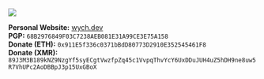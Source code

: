 <h1> </h1>

<img src="https://github-readme-stats.vercel.app/api/top-langs/?username=E-Almqvist&exclude_repo=dotfiles,st,prog2,dmenu,adventofcode,portfolio-website,prog1&layout=compact&count_private=true&hide_border=true&theme=dark&bg_color=0d1117">

<strong>Personal Website:</strong> <a href="https://wych.dev" target="_blank">wych.dev</a><br>
<strong>PGP:</strong> <code>68B2976849F03C7238AEB081E31A99CE3E75A158</code><br>
<strong>Donate (ETH):</strong> <code>0x911E5f336c0371bBdD80773D2910E352545461F8</code><br>
<strong>Donate (XMR):</strong> <code>89J3M3B189kNZ9NzgYf5syECgtVwzfpZq45c1VvpqThvYcY6UxDDuJUH4uZ5hDH9ne8uw5R7VhUPc2AoDBBpJ3p15UxGBoX</code><br>

<h1> </h1>
